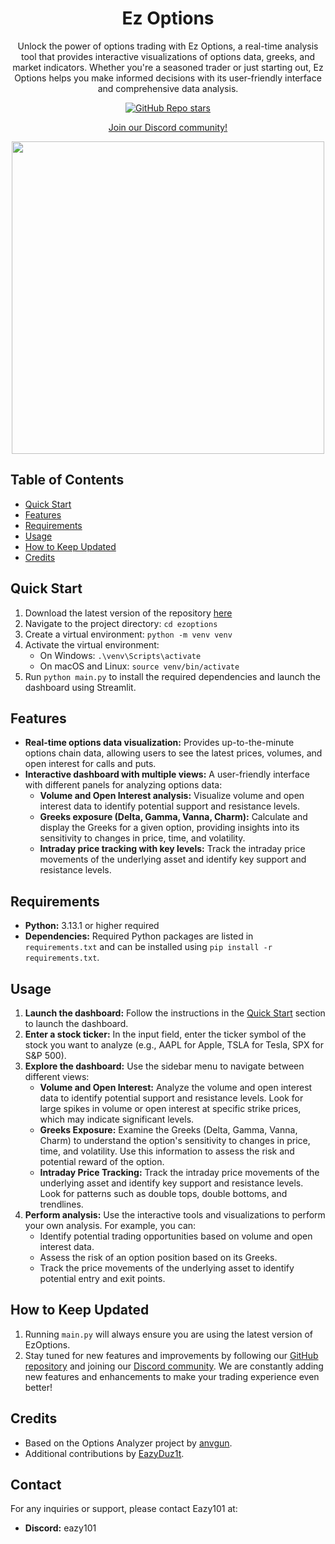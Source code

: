<div align="center">
  <h1>Ez Options</h1>
  <p>Unlock the power of options trading with Ez Options, a real-time analysis tool that provides interactive visualizations of options data, greeks, and market indicators. Whether you're a seasoned trader or just starting out, Ez Options helps you make informed decisions with its user-friendly interface and comprehensive data analysis.</p>
  <a href="https://github.com/EazyDuz1t/EzOptions">
    <img src="https://img.shields.io/github/stars/EazyDuz1t/EzOptions" alt="GitHub Repo stars"/>
  </a>
  <p>
    <a href="https://discord.gg/QaDqgzrfz7">Join our Discord community!</a>
  </p>
</div>

<div align="center">
  <img src="https://i.imgur.com/4rQXa1C.png" width="500">
</div>

## Table of Contents

- [Quick Start](#quick-start)
- [Features](#features)
- [Requirements](#requirements)
- [Usage](#usage)
- [How to Keep Updated](#how-to-keep-updated)
- [Credits](#credits)

## Quick Start

1. Download the latest version of the repository [here](https://github.com/EazyDuz1t/EzOptions/archive/refs/heads/main.zip)
2. Navigate to the project directory: `cd ezoptions`
3. Create a virtual environment: `python -m venv venv`
4. Activate the virtual environment:
    * On Windows: `.\venv\Scripts\activate`
    * On macOS and Linux: `source venv/bin/activate`
5. Run `python main.py` to install the required dependencies and launch the dashboard using Streamlit.

## Features

- **Real-time options data visualization:** Provides up-to-the-minute options chain data, allowing users to see the latest prices, volumes, and open interest for calls and puts.
- **Interactive dashboard with multiple views:** A user-friendly interface with different panels for analyzing options data:
    * **Volume and Open Interest analysis:** Visualize volume and open interest data to identify potential support and resistance levels.
    * **Greeks exposure (Delta, Gamma, Vanna, Charm):** Calculate and display the Greeks for a given option, providing insights into its sensitivity to changes in price, time, and volatility.
    * **Intraday price tracking with key levels:** Track the intraday price movements of the underlying asset and identify key support and resistance levels.

## Requirements

- **Python:** 3.13.1 or higher required
- **Dependencies:** Required Python packages are listed in `requirements.txt` and can be installed using `pip install -r requirements.txt`.

## Usage

1. **Launch the dashboard:** Follow the instructions in the [Quick Start](#quick-start) section to launch the dashboard.
2. **Enter a stock ticker:** In the input field, enter the ticker symbol of the stock you want to analyze (e.g., AAPL for Apple, TSLA for Tesla, SPX for S&P 500).
3. **Explore the dashboard:** Use the sidebar menu to navigate between different views:
    * **Volume and Open Interest:** Analyze the volume and open interest data to identify potential support and resistance levels. Look for large spikes in volume or open interest at specific strike prices, which may indicate significant levels.
    * **Greeks Exposure:** Examine the Greeks (Delta, Gamma, Vanna, Charm) to understand the option's sensitivity to changes in price, time, and volatility. Use this information to assess the risk and potential reward of the option.
    * **Intraday Price Tracking:** Track the intraday price movements of the underlying asset and identify key support and resistance levels. Look for patterns such as double tops, double bottoms, and trendlines.
4. **Perform analysis:** Use the interactive tools and visualizations to perform your own analysis. For example, you can:
    * Identify potential trading opportunities based on volume and open interest data.
    * Assess the risk of an option position based on its Greeks.
    * Track the price movements of the underlying asset to identify potential entry and exit points.

## How to Keep Updated

1. Running `main.py` will always ensure you are using the latest version of EzOptions.
2. Stay tuned for new features and improvements by following our [GitHub repository](https://github.com/EazyDuz1t/EzOptions) and joining our [Discord community](https://discord.gg/QaDqgzrfz7). We are constantly adding new features and enhancements to make your trading experience even better!

## Credits

- Based on the Options Analyzer project by [anvgun](https://github.com/anvgun/Options_Analyzer).
- Additional contributions by [EazyDuz1t](https://github.com/EazyDuz1t).

## Contact

For any inquiries or support, please contact Eazy101 at:
- **Discord:** eazy101